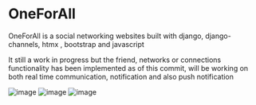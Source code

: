 # OneForAll
OneForAll is a social networking websites built with django, django-channels, htmx , bootstrap and javascript

It still a work in progress but the friend, networks or connections functionality has been implemented as of this commit, will be working on both real time communication, notification and also push notification

![image](https://user-images.githubusercontent.com/78442733/212314196-51c67c11-7600-42e6-85e2-bc2987af9ae4.png)
![image](https://user-images.githubusercontent.com/78442733/212314383-cc490793-b762-48d9-b988-6bbb9086b9a2.png)
![image](https://user-images.githubusercontent.com/78442733/212314481-5c18bcda-b598-487f-9a73-758fbe657242.png)

